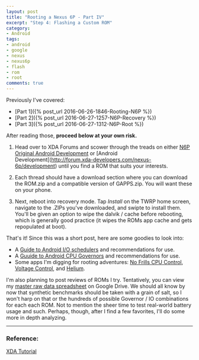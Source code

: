 ```yaml
---
layout: post
title: "Rooting a Nexus 6P - Part IV"
excerpt: "Step 4: Flashing a Custom ROM"
category:
- Android
tags:
- android
- google
- nexus
- nexus6p
- flash
- rom
- root
comments: true
---
```


Previously I've covered:

* [Part 1]({% post_url 2016-06-26-1846-Rooting-N6P %})
* [Part 2]({% post_url 2016-06-27-1257-N6P-Recovery %})
* [Part 3]({% post_url 2016-06-27-1312-N6P-Root %})

After reading those, **proceed below at your own risk.**

1) Head over to XDA Forums and scower through the treads on either [N6P 
Original Android Development](http://forum.xda-developers.com/nexus-6p) or 
[Android 
Development[(http://forum.xda-developers.com/nexus-6p/development) until 
you find a ROM that suits your interests.

2) Each thread should have a download section where you can download the 
ROM.zip and a compatible version of GAPPS.zip.  You will want these on 
your phone.

3) Next, reboot into recovery mode.  Tap *Install* on the TWRP home 
screen, navigate to the .ZIPs you've downloaded, and swipte to install 
them.  You'll be given an option to wipe the dalvik / cache before 
rebooting, which is generally good practice (it wipes the ROMs app cache 
and gets repopulated at boot).

That's it!  Since this was a short post, here are some goodies to look 
into:

* A [Guide to Android I/O schedulers](https://androidmodguide.blogspot.com/p/io-schedulers.html) and recommendations for use.
* A [Guuide to Android CPU Governors](https://androidmodguide.blogspot.com/p/blog-page.html) and recommendations for use.
* Some apps I'm digging for rooting adventures:  [No Frills CPU Control](https://play.google.com/store/apps/details?id=it.sineo.android.noFrillsCPU), [Voltage Control](https://play.google.com/store/apps/details?id=com.darekxan.voltagecontrol), and [Helium](https://play.google.com/store/search?q=helium). 

I'm also planning to post reviews of ROMs I try.  Tentatively, you can view my [master raw data spreadsheet](https://docs.google.com/spreadsheets/d/1KmZNyyYLXeVFufpmpVK-hl0sieGGy3hC5bjhIXYLU_A/edit?usp=sharing) on Google Drive.  We should all know by now that synthetic benchmarks should be taken with a grain of salt, so I won't harp on that or the hundreds of possible Governor / IO combinations for each each ROM.  Not to mention the sheer time to test real-world battery usage and such.  Perhaps, though, after I find a few favorites, I'll do some more in depth analyzing.

---

### Reference:

[XDA Tutorial](http://forum.xda-developers.com/nexus-6p/general/guides-how-to-guides-beginners-t3206928)

